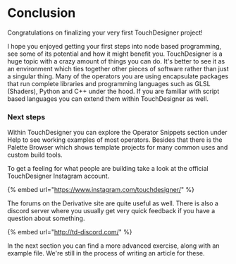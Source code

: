 # Conclusion

Congratulations on finalizing your very first TouchDesigner project! 

I hope you enjoyed getting your first steps into node based programming, see some of its potential and how it might benefit you. TouchDesigner is a huge topic with a crazy amount of things you can do. It's better to see it as an environment which ties together other pieces of software rather than just a singular thing. Many of the operators you are using encapsulate packages that run complete libraries and programming languages such as GLSL \(Shaders\), Python and C++ under the hood. If you are familiar with script based languages you can extend them within TouchDesigner as well.

### Next steps

Within TouchDesigner you can explore the Operator Snippets section under Help to see working examples of most operators. Besides that there is the Palette Browser which shows template projects for many common uses and custom build tools.

To get a feeling for what people are building take a look at the official TouchDesigner Instagram account.

{% embed url="https://www.instagram.com/touchdesigner/" %}

The forums on the Derivative site are quite useful as well. There is also a discord server where you usually get very quick feedback if you have a question about something.

{% embed url="http://td-discord.com/" %}

In the next section you can find a more advanced exercise, along with an example file. We're still in the process of writing an article for these.


